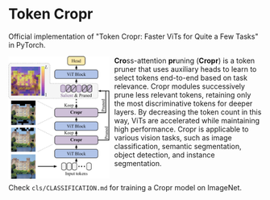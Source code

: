 # Token Cropr

Official implementation of "Token Cropr: Faster ViTs for Quite a Few Tasks" in PyTorch.

<img src="images/cropr_overview.png" style="float: left; margin-right: 10px; width: 200px;" />

**Cro**ss-attention **pr**uning (**Cropr**) is a token pruner that uses auxiliary heads to learn to select tokens end-to-end based on task relevance. Cropr modules successively prune less relevant tokens, retaining only the most discriminative tokens for deeper layers. By decreasing the token count in this way, ViTs are accelerated while maintaining high performance. Cropr is applicable to various vision tasks, such as image classification, semantic segmentation, object detection, and instance segmentation.

\
Check ```cls/CLASSIFICATION.md``` for training a Cropr model on ImageNet.